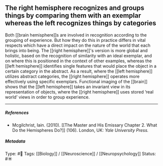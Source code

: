 ## The right hemisphere recognizes and groups things by comparing them with an exemplar whereas the left recognizes things by categories  # 

Both [[brain hemisphere]]s are involved in recognition according to the grouping of experience. But how they do this in practice differs in vital respects which have a direct impact on the nature of the world that each brings into being. The [[right hemisphere]]'s version is more global and holistic, based on the recognition of similarity with an ideal exemplar, and on where this is positioned in the context of other examples, whereas the [[left hemisphere]] identifies single features that would place the object in a certain category in the abstract. As a result, where the [[left hemisphere]] utilizes abstract categories, the [[right hemisphere]] operates more effectively using specific exemplars. Functional imaging of the [[brain]] shows that the [[left hemisphere]] takes an invariant view in its representation of objects, where the [[right hemisphere]] uses stored ‘real world’ views in order to group experience.

___

##### References

- Mcgilchrist, Iain. (2010). [[The Master and His Emissary Chapter 2. What Do the Hemispheres Do?]] (106). London, UK: _Yale University Press._

##### Metadata

Type: #🔴 
Tags: [[Biology]] / [[Neuroscience]] / [[Neuropsychology]] 
Status: #☀️ 